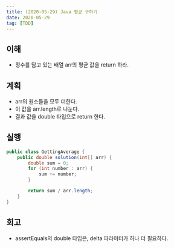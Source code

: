```yaml
---
title: (2020-05-29) Java 평균 구하기
date: 2020-05-29
tag: [TDD]
---
```


## 이해

- 정수를 담고 있는 배열 arr의 평균 값을 return 하라.

## 계획

- arr의 원소들을 모두 더한다.
- 이 값을 arr.length로 나눈다.
- 결과 값을 double 타입으로 return 한다.

## 실행

```java
public class GettingAverage {
    public double solution(int[] arr) {
        double sum = 0;
        for (int number : arr) {
            sum += number;
        }

        return sum / arr.length;
    }
}
```

## 회고

- assertEquals의 double 타입은, delta 파라미터가 하나 더 필요하다.
